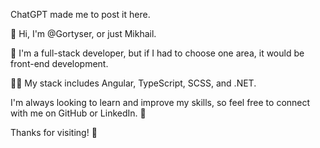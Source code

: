 ChatGPT made me to post it here.

👋 Hi, I'm @Gortyser, or just Mikhail.

🙌 I'm a full-stack developer, but if I had to choose one area, it would be front-end development.

👨‍💻 My stack includes Angular, TypeScript, SCSS, and .NET.

I'm always looking to learn and improve my skills, so feel free to connect with me on GitHub or LinkedIn. 🤝

Thanks for visiting! 🙏
